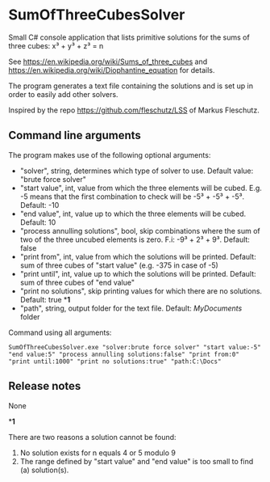 # SumOfThreeCubesSolver
Small C# console application that lists primitive solutions for the sums of three cubes: x³ + y³ + z³ = n

See https://en.wikipedia.org/wiki/Sums_of_three_cubes and https://en.wikipedia.org/wiki/Diophantine_equation for details.

The program generates a text file containing the solutions and is set up in order to easily add other solvers.

Inspired by the repo https://github.com/fleschutz/LSS of Markus Fleschutz.

## Command line arguments
The program makes use of the following optional arguments:
* "solver", string, determines which type of solver to use. Default value: "brute force solver"
* "start value", int, value from which the three elements will be cubed. E.g. -5 means that the first combination to check will be -5³ + -5³ + -5³. Default: -10
* "end value", int, value up to which the three elements will be cubed. Default: 10
* "process annulling solutions", bool, skip combinations where the sum of two of the three uncubed elements is zero. F.i: -9³ + 2³ + 9³. Default: false
* "print from", int, value from which the solutions will be printed. Default: sum of three cubes of "start value" (e.g. -375 in case of -5)
* "print until", int, value up to which the solutions will be printed. Default: sum of three cubes of "end value"
* "print no solutions", skip printing values for which there are no solutions. Default: true ***1**
* "path", string, output folder for the text file. Default: _MyDocuments_ folder

Command using all arguments:

`
SumOfThreeCubesSolver.exe "solver:brute force solver" "start value:-5" "end value:5" "process annulling solutions:false" "print from:0" "print until:1000" "print no solutions:true" "path:C:\Docs"
`
## Release notes
None


***1**

There are two reasons a solution cannot be found:
1. No solution exists for n equals 4 or 5 modulo 9
2. The range defined by "start value" and "end value" is too small to find (a) solution(s).
